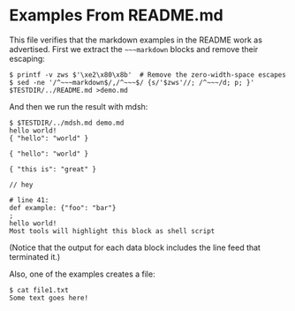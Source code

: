 # Examples From README.md

This file verifies that the markdown examples in the README work as advertised.  First we extract the `~~~markdown` blocks and remove their escaping:

    $ printf -v zws $'\xe2\x80\x8b'  # Remove the zero-width-space escapes
    $ sed -ne '/^~~~markdown$/,/^~~~$/ {s/'$zws'//; /^~~~/d; p; }' $TESTDIR/../README.md >demo.md

And then we run the result with mdsh:

    $ $TESTDIR/../mdsh.md demo.md
    hello world!
    { "hello": "world" }
    
    { "hello": "world" }
    
    { "this is": "great" }
    
    // hey
    
    # line 41:
    def example: {"foo": "bar"}
    ;
    hello world!
    Most tools will highlight this block as shell script

(Notice that the output for each data block includes the line feed that terminated it.)

Also, one of the examples creates a file:

    $ cat file1.txt
    Some text goes here!
